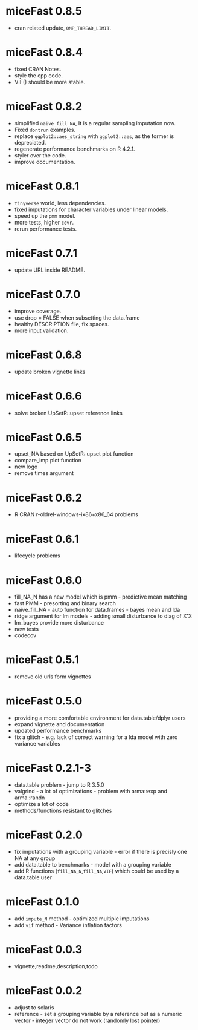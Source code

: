 # miceFast 0.8.5

* cran related update, `OMP_THREAD_LIMIT`.

# miceFast 0.8.4

* fixed CRAN Notes.
* style the cpp code.
* VIF() should be more stable.

# miceFast 0.8.2

* simplified `naive_fill_NA`, It is a regular sampling imputation now.
* Fixed `dontrun` examples.
* replace `ggplot2::aes_string` with  `ggplot2::aes`, as the former is depreciated.
* regenerate performance benchmarks on R 4.2.1.
* styler over the code.
* improve documentation.

# miceFast 0.8.1

* `tinyverse` world, less dependencies.
* fixed imputations for character variables under linear models.
* speed up the `pmm` model.
* more tests, higher `covr`.
* rerun performance tests.

# miceFast 0.7.1

* update URL inside README.

# miceFast 0.7.0

* improve coverage.
* use drop = FALSE when subsetting the data.frame
* healthy DESCRIPTION file, fix spaces.
* more input validation.

# miceFast 0.6.8

* update broken vignette links

# miceFast 0.6.6

* solve broken UpSetR::upset reference links

# miceFast 0.6.5

* upset_NA based on UpSetR::upset plot function
* compare_imp plot function
* new logo
* remove times argument

# miceFast 0.6.2

* R CRAN r-oldrel-windows-ix86+x86_64 problems

# miceFast 0.6.1

* lifecycle problems

# miceFast 0.6.0

* fill_NA_N has a new model which is pmm - predictive mean matching
* fast PMM - presorting and binary search
* naive_fill_NA - auto function for data.frames - bayes mean and lda
* ridge argument for lm models - adding small disturbance to diag of X'X
* lm_bayes provide more disturbance
* new tests
* codecov

# miceFast 0.5.1

* remove old urls form vignettes

# miceFast 0.5.0

* providing a more comfortable environment for data.table/dplyr users
* expand vignette and documentation
* updated performance benchmarks
* fix a glitch - e.g. lack of correct warning for a lda model with zero variance variables

# miceFast 0.2.1-3

* data.table problem - jump to R 3.5.0
* valgrind -  a lot of optimizations - problem with arma::exp and arma::randn
* optimize a lot of code
* methods/functions  resistant to glitches

# miceFast 0.2.0

* fix imputations with a grouping variable - error if there is precisly one NA at any group
* add data.table to benchmarks - model with a grouping variable
* add R functions (`fill_NA_N`,`fill_NA`,`VIF`) which could be used by a data.table user

# miceFast 0.1.0

* add `impute_N` method - optimized multiple imputations
* add `vif` method -  Variance inflation factors

# miceFast 0.0.3

* vignette,readme,description,todo

# miceFast 0.0.2

* adjust to solaris
* reference - set a grouping variable by a reference but as a numeric vector - integer vector do not work (randomly lost pointer)
